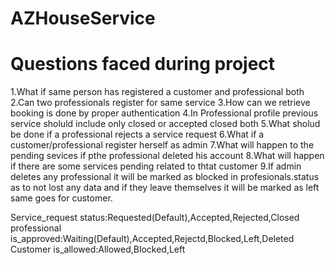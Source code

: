 # AZHouseService

#  Questions faced during project
1.What if same person has registered a customer and professional both 
2.Can two professionals register for same service
3.How can we retrieve booking is done by proper authentication
4.In Professional profile previous service sholuld include only closed or accepted closed both
5.What sholud be done if a professional rejects a service request
6.What if a customer/professional register herself as admin
7.What will happen to the pending sevices if pthe professional deleted his account 
8.What will happen if there are some services pending related to thtat customer
9.If admin deletes any professional it will be marked as blocked in profesionals.status as to not lost any data and if they leave themselves it will be marked as left same goes for customer.

Service_request status:Requested(Default),Accepted,Rejected,Closed
professional is_approved:Waiting(Default),Accepted,Rejectd,Blocked,Left,Deleted
Customer is_allowed:Allowed,Blocked,Left
